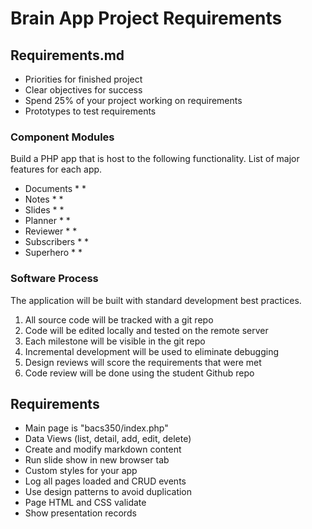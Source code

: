 #  Brain App Project Requirements


## Requirements.md
* Priorities for finished project
* Clear objectives for success
* Spend 25% of your project working on requirements
* Prototypes to test requirements


### Component Modules

Build a PHP app that is host to the following functionality.  List of major features for each app.

* Documents
    * 
    *
* Notes
    * 
    *
* Slides
    * 
    *
* Planner
    * 
    *
* Reviewer
    * 
    *
* Subscribers
    * 
    *
* Superhero
    * 
    *


### Software Process

The application will be built with standard development best practices.

1. All source code will be tracked with a git repo
2. Code will be edited locally and tested on the remote server
3. Each milestone will be visible in the git repo
4. Incremental development will be used to eliminate debugging
5. Design reviews will score the requirements that were met
6. Code review will be done using the student Github repo


## Requirements
* Main page is "bacs350/index.php"
* Data Views (list, detail, add, edit, delete)
* Create and modify markdown content
* Run slide show in new browser tab
* Custom styles for your app
* Log all pages loaded and CRUD events
* Use design patterns to avoid duplication
* Page HTML and CSS validate
* Show presentation records